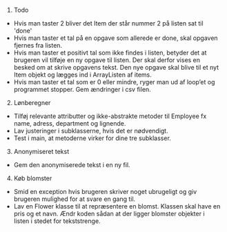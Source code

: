 1. Todo
   


- Hvis man taster 2 bliver det Item der står nummer 2 på listen sat til 'done'
- Hvis man taster et tal på en opgave som allerede er done, skal opgaven fjernes fra listen.
- Hvis man taster et positivt tal som ikke findes i listen, betyder det at brugeren vil tilføje en ny
  opgave til listen. Der skal derfor vises en besked om at skrive opgavens tekst. Den nye opgave skal
  blive til et nyt Item objekt og lægges ind i ArrayListen af items.
- Hvis man taster et tal som er 0 eller mindre, ryger man ud af loop’et og programmet stopper.
  Gem ændringer i csv filen.

2. Lønberegner
- Tilføj relevante attributter og ikke-abstrakte metoder til Employee fx name, adress, department og lignende. 
- Lav justeringer i subklasserne, hvis det er nødvendigt. 
- Test i main, at metoderne virker for dine tre subklasser.
 
3. Anonymiseret tekst
- Gem den anonymiserede tekst i en ny fil.
  
4. Køb blomster

-	Smid en exception hvis brugeren skriver noget ubrugeligt og giv brugeren mulighed for at svare en gang til.
-	Lav en Flower klasse til at repræsentere en blomst. Klassen skal have en pris og et navn. Ændr koden sådan at der ligger blomster objekter i listen i stedet for tekststrenge.
